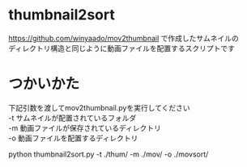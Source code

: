 # thumbnail2sort

https://github.com/winyaado/mov2thumbnail で作成したサムネイルの<br>
ディレクトリ構造と同じように動画ファイルを配置するスクリプトです<br>

# つかいかた

下記引数を渡してmov2thumbnail.pyを実行してください<br>
-t サムネイルが配置されているフォルダ<br>
-m 動画ファイルが保存されているディレクトリ<br>
-o 動画ファイルを配置するディレクトリ<br>

python thumbnail2sort.py -t ./thum/ -m ./mov/ -o ./movsort/
